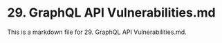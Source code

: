 # 29. GraphQL API Vulnerabilities.md

This is a markdown file for 29. GraphQL API Vulnerabilities.md.